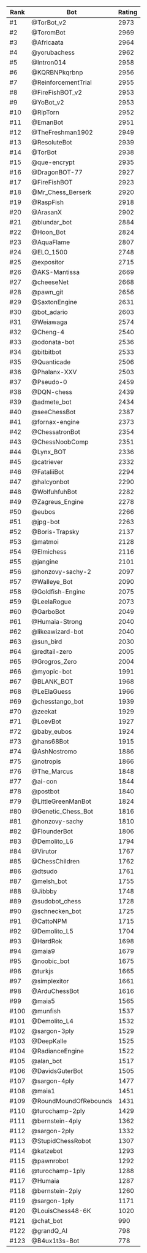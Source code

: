 Rank|Bot|Rating
---|---|---
#1|@TorBot_v2|2973
#2|@ToromBot|2969
#3|@Africaata|2964
#4|@yorubachess|2962
#5|@Intron014|2958
#6|@KQRBNPkqrbnp|2956
#7|@ReinforcementTrial|2955
#8|@FireFishBOT_v2|2953
#9|@YoBot_v2|2953
#10|@RipTorn|2952
#11|@EmanBot|2951
#12|@TheFreshman1902|2949
#13|@ResoluteBot|2939
#14|@TorBot|2938
#15|@que-encrypt|2935
#16|@DragonBOT-77|2927
#17|@FireFishBOT|2923
#18|@Mr_Chess_Berserk|2920
#19|@RaspFish|2918
#20|@ArasanX|2902
#21|@blundar_bot|2884
#22|@Hoon_Bot|2824
#23|@AquaFlame|2807
#24|@ELO_1500|2748
#25|@expositor|2715
#26|@AKS-Mantissa|2669
#27|@cheeseNet|2668
#28|@pawn_git|2656
#29|@SaxtonEngine|2631
#30|@bot_adario|2603
#31|@Weiawaga|2574
#32|@Cheng-4|2540
#33|@odonata-bot|2536
#34|@bitbitbot|2533
#35|@Quanticade|2506
#36|@Phalanx-XXV|2503
#37|@Pseudo-0|2459
#38|@DQN-chess|2439
#39|@admete_bot|2434
#40|@seeChessBot|2387
#41|@fornax-engine|2373
#42|@ChessatronBot|2354
#43|@ChessNoobComp|2351
#44|@Lynx_BOT|2336
#45|@catriever|2332
#46|@FataliiBot|2294
#47|@halcyonbot|2290
#48|@WolfuhfuhBot|2282
#49|@Zagreus_Engine|2278
#50|@eubos|2266
#51|@jpg-bot|2263
#52|@Boris-Trapsky|2137
#53|@matmoi|2128
#54|@Elmichess|2116
#55|@jangine|2101
#56|@honzovy-sachy-2|2097
#57|@Walleye_Bot|2090
#58|@Goldfish-Engine|2075
#59|@LeelaRogue|2073
#60|@GarboBot|2049
#61|@Humaia-Strong|2040
#62|@likeawizard-bot|2040
#63|@sun_bird|2030
#64|@redtail-zero|2005
#65|@Grogros_Zero|2004
#66|@myopic-bot|1991
#67|@BLANK_BOT|1968
#68|@LeElaGuess|1966
#69|@chesstango_bot|1939
#70|@zeekat|1929
#71|@LoevBot|1927
#72|@baby_eubos|1924
#73|@hans68Bot|1915
#74|@AshNostromo|1886
#75|@notropis|1866
#76|@The_Marcus|1848
#77|@ai-con|1844
#78|@postbot|1840
#79|@LittleGreenManBot|1824
#80|@Genetic_Chess_Bot|1816
#81|@honzovy-sachy|1810
#82|@FlounderBot|1806
#83|@Demolito_L6|1794
#84|@Virutor|1767
#85|@ChessChildren|1762
#86|@dtsudo|1761
#87|@melsh_bot|1755
#88|@Jibbby|1748
#89|@sudobot_chess|1728
#90|@schnecken_bot|1725
#91|@CattoNPM|1715
#92|@Demolito_L5|1704
#93|@HardRok|1698
#94|@maia9|1679
#95|@noobic_bot|1675
#96|@turkjs|1665
#97|@simplexitor|1661
#98|@ArduChessBot|1616
#99|@maia5|1565
#100|@munfish|1537
#101|@Demolito_L4|1532
#102|@sargon-3ply|1529
#103|@DeepKalle|1525
#104|@RadianceEngine|1522
#105|@alan_bot|1517
#106|@DavidsGuterBot|1505
#107|@sargon-4ply|1477
#108|@maia1|1451
#109|@RoundMoundOfRebounds|1431
#110|@turochamp-2ply|1429
#111|@bernstein-4ply|1362
#112|@sargon-2ply|1332
#113|@StupidChessRobot|1307
#114|@katzebot|1293
#115|@pawnrobot|1292
#116|@turochamp-1ply|1288
#117|@Humaia|1287
#118|@bernstein-2ply|1260
#119|@sargon-1ply|1171
#120|@LouisChess48-6K|1020
#121|@chat_bot|990
#122|@grandQ_AI|798
#123|@B4ux1t3s-Bot|778
